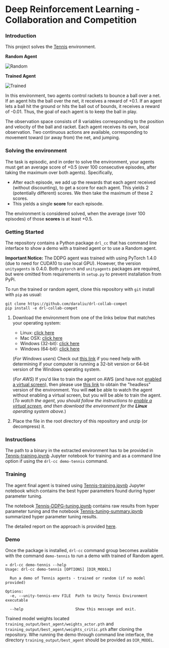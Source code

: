 
# Deep Reinforcement Learning - Collaboration and Competition

### Introduction

This project solves the [Tennis](https://github.com/Unity-Technologies/ml-agents/blob/master/docs/Learning-Environment-Examples.md#tennis) environment.

**Random Agent**

![Random](img/p2-continuous-control-random.gif)

**Trained Agent**

![Trained](img/p2-continuous-control-trained.gif)



In this environment, two agents control rackets to bounce a ball over a net. If an agent hits the ball over the net, it receives a reward of +0.1.  If an agent lets a ball hit the ground or hits the ball out of bounds, it receives a reward of -0.01.  Thus, the goal of each agent is to keep the ball in play.

The observation space consists of 8 variables corresponding to the position and velocity of the ball and racket. Each agent receives its own, local observation.  Two continuous actions are available, corresponding to movement toward (or away from) the net, and jumping. 

### Solving the environment

The task is episodic, and in order to solve the environment, your agents must get an average score of +0.5 (over 100 consecutive episodes, after taking the maximum over both agents). Specifically,

- After each episode, we add up the rewards that each agent received (without discounting), to get a score for each agent. This yields 2 (potentially different) scores. We then take the maximum of these 2 scores.
- This yields a single **score** for each episode.

The environment is considered solved, when the average (over 100 episodes) of those **scores** is at least +0.5.

### Getting Started

The repository contains a Python package `drl_cc` that has command line interface to show
a demo with a trained agent or to use a Random agent. 

**Important Notice:**
The DDPG agent was trained with using PyTorch 1.4.0 (due to need for CUDA10 to use local GPU).
However, the version `unityagents` is 0.4.0. Both `pytorch` and `unityagents` packages are required,
but were omitted from requirements in `setup.py` to prevent installation from PyPi.

To run the trained or random agent, clone this repository with `git` install with `pip` as usual:

```shell script
git clone https://github.com/daraliu/drl-collab-compet
pip install -e drl-collab-compet
```

1. Download the environment from one of the links below that matches your operating system:
    - Linux: [click here](https://s3-us-west-1.amazonaws.com/udacity-drlnd/P3/Tennis/Tennis_Linux.zip)
    - Mac OSX: [click here](https://s3-us-west-1.amazonaws.com/udacity-drlnd/P3/Tennis/Tennis.app.zip)
    - Windows (32-bit): [click here](https://s3-us-west-1.amazonaws.com/udacity-drlnd/P3/Tennis/Tennis_Windows_x86.zip)
    - Windows (64-bit): [click here](https://s3-us-west-1.amazonaws.com/udacity-drlnd/P3/Tennis/Tennis_Windows_x86_64.zip)
    
    (_For Windows users_) Check out [this link](https://support.microsoft.com/en-us/help/827218/how-to-determine-whether-a-computer-is-running-a-32-bit-version-or-64) if you need help with determining if your computer is running a 32-bit version or 64-bit version of the Windows operating system.

    (_For AWS_) If you'd like to train the agent on AWS (and have not [enabled a virtual screen](https://github.com/Unity-Technologies/ml-agents/blob/master/docs/Training-on-Amazon-Web-Service.md)), then please use [this link](https://s3-us-west-1.amazonaws.com/udacity-drlnd/P3/Tennis/Tennis_Linux_NoVis.zip) to obtain the "headless" version of the environment.  You will **not** be able to watch the agent without enabling a virtual screen, but you will be able to train the agent.  (_To watch the agent, you should follow the instructions to [enable a virtual screen](https://github.com/Unity-Technologies/ml-agents/blob/master/docs/Training-on-Amazon-Web-Service.md), and then download the environment for the **Linux** operating system above._)

2. Place the file in the root directory of this repository and unzip (or decompress) it. 


### Instructions

 
The path to a binary in the extracted environment has to be provided in [Tennis-training.ipynb](https://github.com/daraliu/drl-collab-compet/blob/master/notebooks/Tennis-training.ipynb) Jupyter notebook for training
and as a command line option if using the `drl-cc demo-tennis` command.

### Training

The agent final agent is trained using [Tennis-training.ipynb](https://github.com/daraliu/drl-collab-compet/blob/master/notebooks/Tennis-training.ipynb) Jupyter notebook which contains the best hyper parameters found during hyper parameter tuning.

The notebook [Tennis-DDPG-tuning.ipynb](https://github.com/daraliu/drl-collab-compet/blob/master/notebooks/Tennis-DDPG-tuning.ipynb) contains raw results from hyper parameter tuning and 
the notebook [Tennis-tuning-summary.ipynb](https://github.com/daraliu/drl-collab-compet/blob/master/notebooks/Tennis-tuning-summary.ipynb) summarized hyper parameter tuning results.

The detailed report on the approach is provided [here](https://github.com/daraliu/drl-collab-compet/blob/master/Report.md).

### Demo

Once the package is installed, `drl-cc` command group becomes available with
the command `demo-tennis` to run a demo with trained of Random agent.

```
» drl-cc demo-tennis --help
Usage: drl-cc demo-tennis [OPTIONS] [DIR_MODEL]

  Run a demo of Tennis agents - trained or random (if no model provided)

Options:
  -e, --unity-tennis-env FILE  Path to Unity Tennis Environment executable

  --help                       Show this message and exit.
```

Trained model weights located `training_output/best_agent/weights_actor.pth` and 
`training_output/best_agent/weights_critic.pth` after cloning the repository. 
Whe running the demo through command line interface, the directory `training_output/best_agent` 
should be provided as `DIR_MODEL`.
